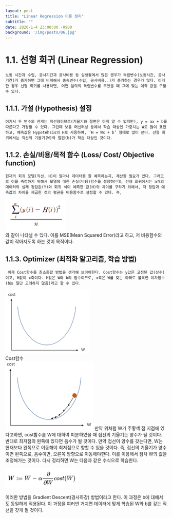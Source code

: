 ```yaml
---
layout: post
title: "Linear Regression 이론 정리"
subtitle: ""
date: 2020-1-4 23:00:00 -0900
background: '/img/posts/06.jpg'
---
```


# 1.1. 선형 회귀 (Linear Regression)  
	노동 시간과 수입, 공사기간과 공사비용 등 실생활에서 많은 경우가 독립변수(노동시간, 공사기간)가 증가하면 그에 비례해서 종속변수(수입, 공사비용..)가 증가하는 경우가 많다. 이러한 경우 선형 회귀를 사용하면, 어떤 임의의 독립변수를 주었을 때 그에 맞는 예측 값을 구할 수 있다.
## 1.1.1. 가설 (Hypothesis) 설정
	여기서 두 변수의 관계는 직선형이므로(기울기와 절편은 아직 알 수 없지만), y = ax + b를 따른다고 가정할 수 있다. 그런데 보통 머신러닝 등에서 학습 대상인 가중치는 W로 많이 표현하고, 예측값은 Hypotehsis의 H로 사용하여, ‘H = Wx + b’ 형태로 많이 쓴다. 선형 회귀에서는 직선의 기울기(W)와 절편(b)가 학습 대상인 것이다.

## 1.1.2. 손실/비용/목적 함수 (Loss/ Cost/ Objective function)
	현재의 회귀 모델(직선, H)이 얼마나 데이터를 잘 예측하는지, 계산할 필요가 있다. 그러므로 이를 측정하기 위해서 모델에 대한 손실(비용)함수를 설정하는데, 선형 회귀에서는 n개의 데이터의 실제 정답값(Y)와 회귀 식이 예측한 값(H)의 차이를 구하기 위해서, 각 정답과 예측값의 차이를 제곱한 것의 평균을 비용함수로 설정할 수 있다. 즉,  
![수식1](../img/posts/2020-01-04-linear_regression/1_math.png)  
      와 같이 나타낼 수 있다. 이를 MSE(Mean Squared Error)라고 하고, 저 비용함수의 값이 작아지도록 하는 것이 목적이다.

## 1.1.3. Optimizer (최적화 알고리즘, 학습 방법)
	 이제 Cost함수를 최소화할 방법을 생각해 보아야한다. Cost함수는 y값은 고정된 값(상수)이고, H값이 x축이다. H값은 W와 b의 함수이므로, x축은 W를 갖는 아래로 볼록한 이차함수(b는 일단 고려하지 않음)라고 할 수 있다.
![그래프](../img/posts/2020-01-04-linear_regression/2_.png)  
Cost함수  
![그래프2](../img/posts/2020-01-04-linear_regression/3_.png) 
    만약 위처럼 W가 주황색 점 지점에 있다고하면, cost함수를 W에 대하여 미분하였을 때 접선의 기울기는 양수가 될 것이다. 반대로 최저점의 왼쪽에 있다면 음수가 될 것이다. 만약 접선이 양수를 갖는다면, W는 현재보다 왼쪽으로 이동해야 최저점으로 향할 수 있을 것이다. 즉, 접선의 기울기가 양수이면 왼쪽으로, 음수이면, 오른쪽 방향으로 이동해야한다. 이를 이용해서 점차 W의 값을 조정해가는 것이다. 다시 정리하면 W는 다음과 같은 수식으로 학습한다. 

![수식2](../img/posts/2020-01-04-linear_regression/4_.png) 

이러한 방법을 Gradient Descent(경사하강) 방법이라고 한다. 이 과정은 b에 대해서도 동일하게 적용된다. 이 과정을 여러번 거치면 데이터에 맞게 학습된 W와 b를 갖는 직선을 갖게 될 것이다.
 